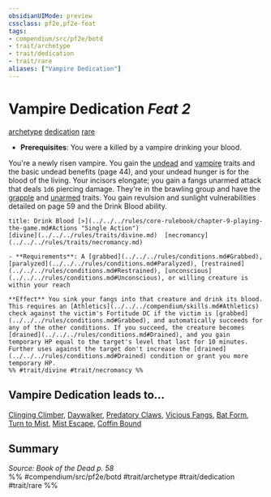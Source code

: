 ```yaml
---
obsidianUIMode: preview
cssclass: pf2e,pf2e-feat
tags:
- compendium/src/pf2e/botd
- trait/archetype
- trait/dedication
- trait/rare
aliases: ["Vampire Dedication"]
---
```

# Vampire Dedication  *Feat 2*  
[archetype](../../Rules/traits/archetype.md)  [dedication](../../Rules/traits/dedication.md)  [rare](../../Rules/traits/rare.md)  

- **Prerequisites**: You were a killed by a vampire drinking your blood.

You're a newly risen vampire. You gain the [undead](../../Rules/traits/undead.md) and [vampire](../../Rules/traits/vampire-b1.md) traits and the basic undead benefits (page 44), and your undead hunger is for the blood of the living. Your incisors elongate; you gain a fangs unarmed attack that deals `1d6` piercing damage. They're in the brawling group and have the [grapple](../../Rules/traits/grapple.md) and [unarmed](../../Rules/traits/unarmed.md) traits. You gain revulsion and sunlight vulnerabilities detailed on page 59 and the Drink Blood ability.

```ad-embed-ability
title: Drink Blood [>](../../../rules/core-rulebook/chapter-9-playing-the-game.md#Actions "Single Action")
[divine](../../../rules/traits/divine.md)  [necromancy](../../../rules/traits/necromancy.md)  

- **Requirements**: A [grabbed](../../../rules/conditions.md#Grabbed), [paralyzed](../../../rules/conditions.md#Paralyzed), [restrained](../../../rules/conditions.md#Restrained), [unconscious](../../../rules/conditions.md#Unconscious), or willing creature is within your reach

**Effect** You sink your fangs into that creature and drink its blood. This requires an [Athletics](../../../compendium/skills.md#Athletics) check against the victim's Fortitude DC if the victim is [grabbed](../../../rules/conditions.md#Grabbed), and automatically succeeds for any of the other conditions. If you succeed, the creature becomes [drained](../../../rules/conditions.md#Drained), and you gain temporary HP equal to the target's level that last for 10 minutes. Further uses against the target don't increase the [drained](../../../rules/conditions.md#Drained) condition or grant you more temporary HP.  
%% #trait/divine #trait/necromancy %%
```

## Vampire Dedication leads to...

[Clinging Climber](clinging-climber-botd.md), [Daywalker](daywalker-botd.md), [Predatory Claws](predatory-claws-botd.md), [Vicious Fangs](vicious-fangs-botd.md), [Bat Form](bat-form-botd.md), [Turn to Mist](turn-to-mist-botd.md), [Mist Escape](mist-escape-botd.md), [Coffin Bound](coffin-bound-botd.md)

## Summary

*Source: Book of the Dead p. 58*  
%% #compendium/src/pf2e/botd #trait/archetype #trait/dedication #trait/rare %%
